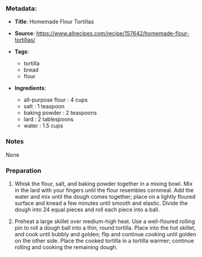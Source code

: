 ### Metadata:
* **Title**: Homemade Flour Tortillas
* **Source**: https://www.allrecipes.com/recipe/157642/homemade-flour-tortillas/
* **Tags**:
	- tortilla
	- bread
	- flour

* **Ingredients**:
    - all-purpose flour : 4 cups
    - salt : 1 teaspoon
    - baking powder : 2 teaspoons
    - lard : 2 tablespoons
    - water : 1.5 cups   

### Notes
None

### Preparation
1. Whisk the flour, salt, and baking powder together in a mixing bowl. Mix in the lard with your fingers until the flour resembles cornmeal. Add the water and mix until the dough comes together; place on a lightly floured surface and knead a few minutes until smooth and elastic. Divide the dough into 24 equal pieces and roll each piece into a ball.

2. Preheat a large skillet over medium-high heat. Use a well-floured rolling pin to roll a dough ball into a thin, round tortilla. Place into the hot skillet, and cook until bubbly and golden; flip and continue cooking until golden on the other side. Place the cooked tortilla in a tortilla warmer; continue rolling and cooking the remaining dough.

